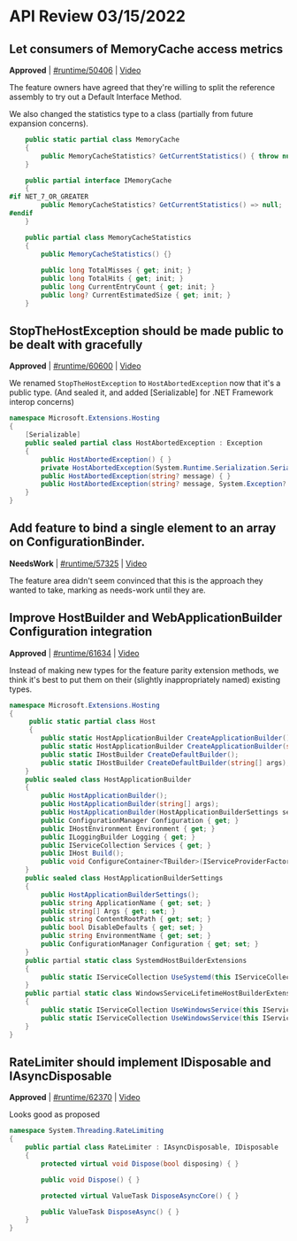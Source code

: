 # API Review 03/15/2022

## Let consumers of MemoryCache access metrics

**Approved** | [#runtime/50406](https://github.com/dotnet/runtime/issues/50406#issuecomment-1068300016) | [Video](https://www.youtube.com/watch?v=BMz1BmMASVA&t=0h0m0s)

The feature owners have agreed that they're willing to split the reference assembly to try out a Default Interface Method.

We also changed the statistics type to a class (partially from future expansion concerns).

```C#
    public static partial class MemoryCache
    {
        public MemoryCacheStatistics? GetCurrentStatistics() { throw null; }
    }

    public partial interface IMemoryCache
    {
#if NET_7_OR_GREATER
        public MemoryCacheStatistics? GetCurrentStatistics() => null;
#endif
    }

    public partial class MemoryCacheStatistics
    {
        public MemoryCacheStatistics() {}
        
        public long TotalMisses { get; init; } 
        public long TotalHits { get; init; }
        public long CurrentEntryCount { get; init; }
        public long? CurrentEstimatedSize { get; init; }
    }
```
## StopTheHostException should be made public to be dealt with gracefully

**Approved** | [#runtime/60600](https://github.com/dotnet/runtime/issues/60600#issuecomment-1068323222) | [Video](https://www.youtube.com/watch?v=BMz1BmMASVA&t=1h5m21s)

We renamed `StopTheHostException` to `HostAbortedException` now that it's a public type.  (And sealed it, and added [Serializable] for .NET Framework interop concerns)

```C#
namespace Microsoft.Extensions.Hosting
{
    [Serializable]
    public sealed partial class HostAbortedException : Exception
    {
        public HostAbortedException() { }
        private HostAbortedException(System.Runtime.Serialization.SerializationInfo info, System.Runtime.Serialization.StreamingContext context) { }
        public HostAbortedException(string? message) { }
        public HostAbortedException(string? message, System.Exception? innerException) { }
    }
}
```
## Add feature to bind a single element to an array on ConfigurationBinder.

**NeedsWork** | [#runtime/57325](https://github.com/dotnet/runtime/issues/57325#issuecomment-1068328386) | [Video](https://www.youtube.com/watch?v=BMz1BmMASVA&t=1h25m7s)

The feature area didn't seem convinced that this is the approach they wanted to take, marking as needs-work until they are.
## Improve HostBuilder and WebApplicationBuilder Configuration integration

**Approved** | [#runtime/61634](https://github.com/dotnet/runtime/issues/61634#issuecomment-1068335664) | [Video](https://www.youtube.com/watch?v=BMz1BmMASVA&t=1h30m13s)

Instead of making new types for the feature parity extension methods, we think it's best to put them on their (slightly inappropriately named) existing types.

```C#
namespace Microsoft.Extensions.Hosting
{
     public static partial class Host
     {
        public static HostApplicationBuilder CreateApplicationBuilder();
        public static HostApplicationBuilder CreateApplicationBuilder(string[] args);
        public static IHostBuilder CreateDefaultBuilder();
        public static IHostBuilder CreateDefaultBuilder(string[] args);
    }
    public sealed class HostApplicationBuilder
    {
        public HostApplicationBuilder();
        public HostApplicationBuilder(string[] args);
        public HostApplicationBuilder(HostApplicationBuilderSettings settings);
        public ConfigurationManager Configuration { get; }
        public IHostEnvironment Environment { get; }
        public ILoggingBuilder Logging { get; }
        public IServiceCollection Services { get; }
        public IHost Build();
        public void ConfigureContainer<TBuilder>(IServiceProviderFactory<TBuilder> factory, Action<TBuilder>? configure = null) where TBuilder : notnull;
    }
    public sealed class HostApplicationBuilderSettings
    {
        public HostApplicationBuilderSettings();
        public string ApplicationName { get; set; }
        public string[] Args { get; set; }
        public string ContentRootPath { get; set; }
        public bool DisableDefaults { get; set; }
        public string EnvironmentName { get; set; }
        public ConfigurationManager Configuration { get; set; }
    }
    public partial static class SystemdHostBuilderExtensions
    {
        public static IServiceCollection UseSystemd(this IServiceCollection services);
    }
    public partial static class WindowsServiceLifetimeHostBuilderExtensions
    {
        public static IServiceCollection UseWindowsService(this IServiceCollection services);
        public static IServiceCollection UseWindowsService(this IServiceCollection services, Action<WindowsServiceLifetimeOptions> configure);
    }
}
```
## RateLimiter should implement IDisposable and IAsyncDisposable

**Approved** | [#runtime/62370](https://github.com/dotnet/runtime/issues/62370#issuecomment-1068357166) | [Video](https://www.youtube.com/watch?v=BMz1BmMASVA&t=1h38m52s)

Looks good as proposed

```C#
namespace System.Threading.RateLimiting
{
    public partial class RateLimiter : IAsyncDisposable, IDisposable
    {
        protected virtual void Dispose(bool disposing) { }

        public void Dispose() { }

        protected virtual ValueTask DisposeAsyncCore() { }

        public ValueTask DisposeAsync() { }
    }
}
```
